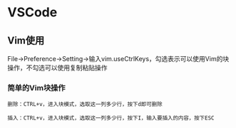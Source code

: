 # VSCode

## Vim使用

File->Preference->Setting->输入vim.useCtrlKeys，勾选表示可以使用Vim的块操作，不勾选可以使用复制粘贴操作

### 简单的Vim块操作

`删除：CTRL+v，进入块模式，选取这一列多少行，按下d即可删除`

`插入：CTRL+v，进入块模式，选取这一列多少行，按下I，输入要插入的内容，按下ESC`

